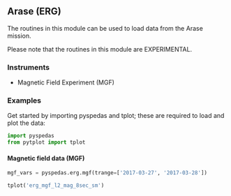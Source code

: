 
## Arase (ERG)
The routines in this module can be used to load data from the Arase mission.

Please note that the routines in this module are EXPERIMENTAL.

### Instruments
- Magnetic Field Experiment (MGF)

### Examples
Get started by importing pyspedas and tplot; these are required to load and plot the data:

```python
import pyspedas
from pytplot import tplot
```

#### Magnetic field data (MGF)

```python
mgf_vars = pyspedas.erg.mgf(trange=['2017-03-27', '2017-03-28'])

tplot('erg_mgf_l2_mag_8sec_sm')
```

